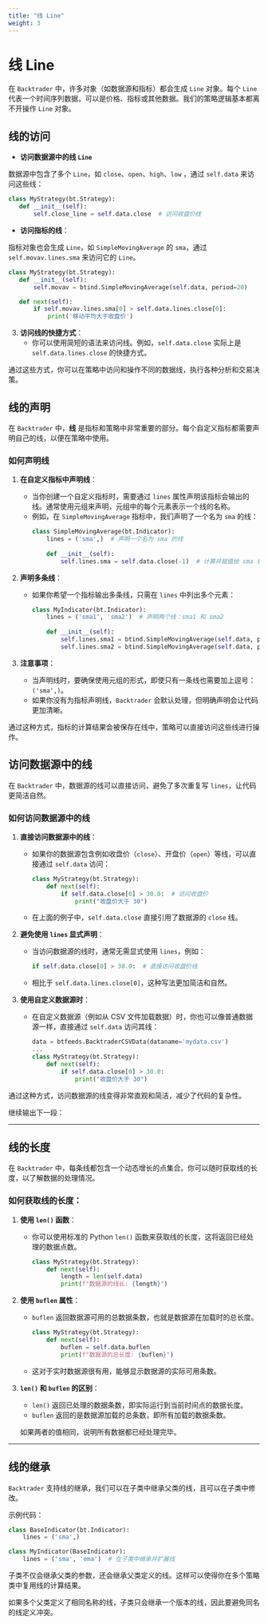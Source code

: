 ```yaml
---
title: "线 Line"
weight: 3
---
```


# 线 Line

在 `Backtrader` 中，许多对象（如数据源和指标）都会生成 `Line` 对象。每个 `Line` 代表一个时间序列数据，可以是价格、指标或其他数据。我们的策略逻辑基本都离不开操作 `Line` 对象。

## **线的访问**

- **访问数据源中的线 `Line`**

数据源中包含了多个 `Line`，如 `close`、`open`、`high`、`low` ，通过 `self.data` 来访问这些线：

```python
class MyStrategy(bt.Strategy):
   def __init__(self):
       self.close_line = self.data.close  # 访问收盘价线
```

- **访问指标的线**：

指标对象也会生成 `Line`，如 `SimpleMovingAverage` 的 `sma`，通过 `self.movav.lines.sma` 来访问它的 `Line`。

```python
class MyStrategy(bt.Strategy):
   def __init__(self):
       self.movav = btind.SimpleMovingAverage(self.data, period=20)

   def next(self):
       if self.movav.lines.sma[0] > self.data.lines.close[0]:
           print('移动平均大于收盘价')
```

3. **访问线的快捷方式**：
   - 你可以使用简短的语法来访问线。例如，`self.data.close` 实际上是 `self.data.lines.close` 的快捷方式。

通过这些方式，你可以在策略中访问和操作不同的数据线，执行各种分析和交易决策。

## **线的声明**

在 `Backtrader` 中，**线** 是指标和策略中非常重要的部分。每个自定义指标都需要声明自己的线，以便在策略中使用。

### **如何声明线**

1. **在自定义指标中声明线**：
   - 当你创建一个自定义指标时，需要通过 `lines` 属性声明该指标会输出的线。通常使用元组来声明，元组中的每个元素表示一个线的名称。
   - 例如，在 `SimpleMovingAverage` 指标中，我们声明了一个名为 `sma` 的线：
     ```python
     class SimpleMovingAverage(bt.Indicator):
         lines = ('sma',)  # 声明一个名为 sma 的线
         
         def __init__(self):
             self.lines.sma = self.data.close(-1)  # 计算并赋值给 sma 线
     ```

2. **声明多条线**：
   - 如果你希望一个指标输出多条线，只需在 `lines` 中列出多个元素：
     ```python
     class MyIndicator(bt.Indicator):
         lines = ('sma1', 'sma2')  # 声明两个线：sma1 和 sma2
         
         def __init__(self):
             self.lines.sma1 = btind.SimpleMovingAverage(self.data, period=20)
             self.lines.sma2 = btind.SimpleMovingAverage(self.data, period=50)
     ```

3. **注意事项**：
   - 当声明线时，要确保使用元组的形式，即使只有一条线也需要加上逗号：`('sma',)`。
   - 如果你没有为指标声明线，`Backtrader` 会默认处理，但明确声明会让代码更加清晰。

通过这种方式，指标的计算结果会被保存在线中，策略可以直接访问这些线进行操作。


## **访问数据源中的线**

在 `Backtrader` 中，数据源的线可以直接访问，避免了多次重复写 `lines`，让代码更简洁自然。

### **如何访问数据源中的线**

1. **直接访问数据源中的线**：
   - 如果你的数据源包含例如收盘价（`close`）、开盘价（`open`）等线，可以直接通过 `self.data` 访问：
     ```python
     class MyStrategy(bt.Strategy):
         def next(self):
             if self.data.close[0] > 30.0:  # 访问收盘价
                 print("收盘价大于 30")
     ```
   - 在上面的例子中，`self.data.close` 直接引用了数据源的 `close` 线。

2. **避免使用 `lines` 显式声明**：
   - 当访问数据源的线时，通常无需显式使用 `lines`，例如：
     ```python
     if self.data.close[0] > 30.0:  # 直接访问收盘价线
     ```
   - 相比于 `self.data.lines.close[0]`，这种写法更加简洁和自然。

3. **使用自定义数据源时**：
   - 在自定义数据源（例如从 CSV 文件加载数据）时，你也可以像普通数据源一样，直接通过 `self.data` 访问其线：
     ```python
     data = btfeeds.BacktraderCSVData(dataname='mydata.csv')
     ...
     class MyStrategy(bt.Strategy):
         def next(self):
             if self.data.close[0] > 30.0:
                 print("收盘价大于 30")
     ```

通过这种方式，访问数据源的线变得非常直观和简洁，减少了代码的复杂性。

继续输出下一段：

---

## **线的长度**

在 `Backtrader` 中，每条线都包含一个动态增长的点集合。你可以随时获取线的长度，以了解数据的处理情况。

### **如何获取线的长度：**

1. **使用 `len()` 函数**：
   - 你可以使用标准的 Python `len()` 函数来获取线的长度，这将返回已经处理的数据点数。
     ```python
     class MyStrategy(bt.Strategy):
         def next(self):
             length = len(self.data)
             print(f"数据源的线长: {length}")
     ```

2. **使用 `buflen` 属性**：
   - `buflen` 返回数据源可用的总数据条数，也就是数据源在加载时的总长度。
     ```python
     class MyStrategy(bt.Strategy):
         def next(self):
             buflen = self.data.buflen
             print(f"数据源的总长度: {buflen}")
     ```
   - 这对于实时数据源很有用，能够显示数据源的实际可用条数。

3. **`len()` 和 `buflen` 的区别**：
   - `len()` 返回已处理的数据条数，即实际运行到当前时间点的数据长度。
   - `buflen` 返回的是数据源加载的总条数，即所有加载的数据条数。

   如果两者的值相同，说明所有数据都已经处理完毕。

---

## **线的继承**

`Backtrader` 支持线的继承，我们可以在子类中继承父类的线，且可以在子类中修改。

示例代码：

```python
class BaseIndicator(bt.Indicator):
    lines = ('sma',)

class MyIndicator(BaseIndicator):
    lines = ('sma', 'ema')  # 在子类中继承并扩展线
```

子类不仅会继承父类的参数，还会继承父类定义的线。这样可以使得你在多个策略类中复用线的计算结果。

如果多个父类定义了相同名称的线，子类只会继承一个版本的线，因此要避免同名的线定义冲突。


